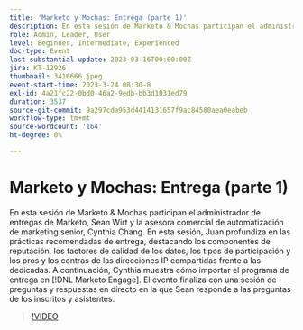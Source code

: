 ```yaml
---
title: 'Marketo y Mochas: Entrega (parte 1)'
description: En esta sesión de Marketo & Mochas participan el administrador de entregas de Marketo, Sean Wirt y la asesora comercial de automatización de marketing senior, Cynthia Chang. En esta sesión, Juan profundiza en las prácticas recomendadas de entrega, destacando los componentes de reputación, los factores de calidad de los datos, los tipos de participación y los pros y los contras de las direcciones IP compartidas frente a las dedicadas. A continuación, Cynthia muestra cómo importar el programa de entrega en  [!DNL Marketo Engage]. El evento finaliza con una sesión de preguntas y respuestas en directo en la que Sean responde a las preguntas de los inscritos y asistentes.
role: Admin, Leader, User
level: Beginner, Intermediate, Experienced
doc-type: Event
last-substantial-update: 2023-03-16T00:00:00Z
jira: KT-12926
thumbnail: 3416666.jpeg
event-start-time: 2023-3-24 08:30-8
exl-id: 4a21fc22-0bd0-46a2-9edb-bb3d1031ed79
duration: 3537
source-git-commit: 9a297cda953d4414131657f9ac84580aea0eabeb
workflow-type: tm+mt
source-wordcount: '164'
ht-degree: 0%

---
```


# Marketo y Mochas: Entrega (parte 1)

En esta sesión de Marketo &amp; Mochas participan el administrador de entregas de Marketo, Sean Wirt y la asesora comercial de automatización de marketing senior, Cynthia Chang. En esta sesión, Juan profundiza en las prácticas recomendadas de entrega, destacando los componentes de reputación, los factores de calidad de los datos, los tipos de participación y los pros y los contras de las direcciones IP compartidas frente a las dedicadas. A continuación, Cynthia muestra cómo importar el programa de entrega en [!DNL Marketo Engage]. El evento finaliza con una sesión de preguntas y respuestas en directo en la que Sean responde a las preguntas de los inscritos y asistentes.

>[!VIDEO](https://video.tv.adobe.com/v/3416666/?quality=12&learn=on)
